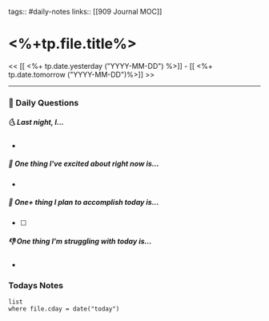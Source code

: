 tags:: #daily-notes 
links:: [[909 Journal MOC]] 
# <%+tp.file.title%>

<< [[ <%+ tp.date.yesterday ("YYYY-MM-DD") %>]] - [[ <%+ tp.date.tomorrow ("YYYY-MM-DD")%>]] >>

---
### 📅 Daily Questions
##### 🌜 Last night, I...
- 

##### 🙌 One thing I've excited about right now is...
- 

##### 🚀 One+ thing I plan to accomplish today is...
- [ ] 

##### 👎 One thing I'm struggling with today is...
- 

### Todays Notes
```dataview
list 
where file.cday = date("today")
```